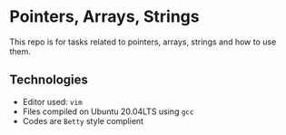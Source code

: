 # Pointers, Arrays, Strings

This repo is for tasks related to pointers, arrays, strings and how to use them.


## Technologies
* Editor used: `vim`
* Files compiled on Ubuntu 20.04LTS using `gcc`
* Codes are `Betty` style complient
